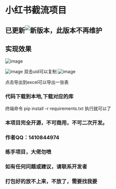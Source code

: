
# 小红书截流项目
## 已更新![新版本](https://github.com/djsindn/RedBook_UID/releases/tag/redbook)，此版本不再维护 
## 实现效果
![image](https://github.com/user-attachments/assets/7d2383ab-0d39-4298-83b5-c5c25206df0f)

![image](https://github.com/user-attachments/assets/805e2043-6a5b-4af6-be65-50ce61e6fbd5)
双击uid可以复制
![image](https://github.com/user-attachments/assets/2c11ef63-2d93-4b48-aead-4a81aef5c622)

点击导出到excel可以导出一张表
### 代码下载到本地,下载对应的库

终端命令 pip install -r requirements.txt
执行就可以了

### 本项目完全开源，不可商用，不可二次开发。
### 作者QQ：1410844974
### 练手项目，大佬勿喷
### 如有任何问题或建议，请联系开发者
### 打包好的放不上来，不放了，需要找我要


